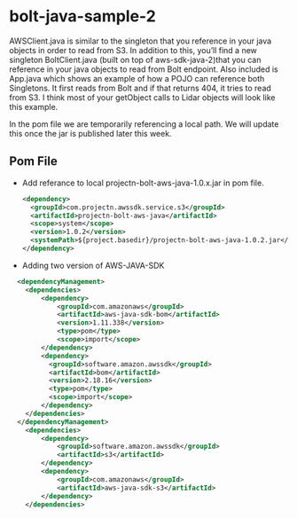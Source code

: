 # bolt-java-sample-2
AWSClient.java is similar to the singleton that you reference in your java objects in order to read from S3. In addition to this, you’ll find a  new singleton BoltClient.java (built on top of aws-sdk-java-2)that you can reference in your java objects to read from Bolt endpoint. Also included is App.java which shows an example of how a POJO can reference both Singletons. It first reads from Bolt and if that returns 404, it tries to read from S3.  I think most of your getObject calls to Lidar objects will look like this example.

 

In the pom file we are temporarily referencing a local path. We will update this once the jar is published later this week.

## Pom File
- Add referance to local projectn-bolt-aws-java-1.0.x.jar in pom file.
    ```xml
    <dependency>
      <groupId>com.projectn.awssdk.service.s3</groupId>
      <artifactId>projectn-bolt-aws-java</artifactId>
      <scope>system</scope>
      <version>1.0.2</version>
      <systemPath>${project.basedir}/projectn-bolt-aws-java-1.0.2.jar</systemPath>
    </dependency>
    ```
- Adding two version of AWS-JAVA-SDK
```xml
  <dependencyManagement>
    <dependencies>
        <dependency>
            <groupId>com.amazonaws</groupId>
            <artifactId>aws-java-sdk-bom</artifactId>
            <version>1.11.338</version>
            <type>pom</type>
            <scope>import</scope>
        </dependency>
        <dependency>
          <groupId>software.amazon.awssdk</groupId>
          <artifactId>bom</artifactId>
          <version>2.18.16</version>
          <type>pom</type>
          <scope>import</scope>
        </dependency>
    </dependencies>
  </dependencyManagement>
    <dependencies>
        <dependency>
            <groupId>software.amazon.awssdk</groupId>
            <artifactId>s3</artifactId>
        </dependency>
        <dependency>
            <groupId>com.amazonaws</groupId>
            <artifactId>aws-java-sdk-s3</artifactId>
        </dependency>
    </dependencies>
```